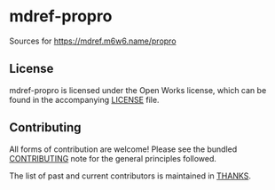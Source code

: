 # mdref-propro

Sources for https://mdref.m6w6.name/propro


## License

mdref-propro is licensed under the Open Works license, which can be found in
the accompanying [LICENSE](./LICENSE) file.

## Contributing

All forms of contribution are welcome! Please see the bundled
[CONTRIBUTING](./CONTRIBUTING.md) note for the general principles followed.

The list of past and current contributors is maintained in [THANKS](./THANKS).
